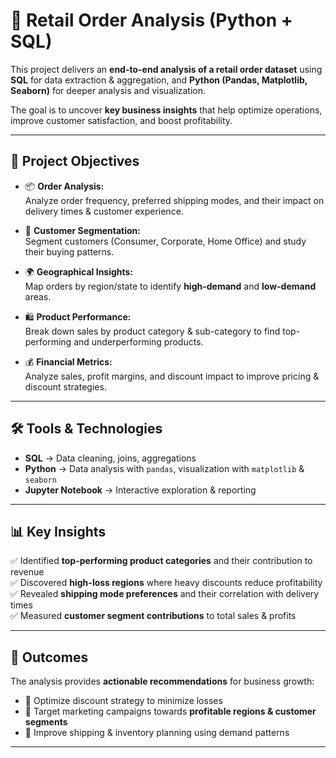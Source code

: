 # 🛒 Retail Order Analysis (Python + SQL)

This project delivers an **end-to-end analysis of a retail order dataset** using **SQL** for data extraction & aggregation, and **Python (Pandas, Matplotlib, Seaborn)** for deeper analysis and visualization.  

The goal is to uncover **key business insights** that help optimize operations, improve customer satisfaction, and boost profitability.

---

## 🎯 Project Objectives

- 📦 **Order Analysis:**  
  Analyze order frequency, preferred shipping modes, and their impact on delivery times & customer experience.  

- 👥 **Customer Segmentation:**  
  Segment customers (Consumer, Corporate, Home Office) and study their buying patterns.  

- 🌍 **Geographical Insights:**  
  Map orders by region/state to identify **high-demand** and **low-demand** areas.  

- 🛍️ **Product Performance:**  
  Break down sales by product category & sub-category to find top-performing and underperforming products.  

- 💰 **Financial Metrics:**  
  Analyze sales, profit margins, and discount impact to improve pricing & discount strategies.  

---

## 🛠 Tools & Technologies

- **SQL** → Data cleaning, joins, aggregations  
- **Python** → Data analysis with `pandas`, visualization with `matplotlib` & `seaborn`  
- **Jupyter Notebook** → Interactive exploration & reporting  

---

## 📊 Key Insights

✅ Identified **top-performing product categories** and their contribution to revenue  
✅ Discovered **high-loss regions** where heavy discounts reduce profitability  
✅ Revealed **shipping mode preferences** and their correlation with delivery times  
✅ Measured **customer segment contributions** to total sales & profits  

---

## 🚀 Outcomes

The analysis provides **actionable recommendations** for business growth:

- 🔧 Optimize discount strategy to minimize losses  
- 🎯 Target marketing campaigns towards **profitable regions & customer segments**  
- 🚚 Improve shipping & inventory planning using demand patterns  

---




